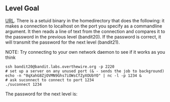 ## Level Goal

[URL](https://overthewire.org/wargames/bandit/bandit21.html).
There is a setuid binary in the homedirectory that does the following: it makes a connection to localhost on the port you
specify as a commandline argument. It then reads a line of text from the connection and compares it to the password in the
previous level (bandit20). If the password is correct, it will transmit the password for the next level (bandit21).

NOTE: Try connecting to your own network daemon to see if it works as you think

```shell
ssh bandit20@bandit.labs.overthewire.org -p 2220
# set up a server on any unused port (& - sends the job to background)
echo -n "0qXahG8ZjOVMN9Ghs7iOWsCfZyXOUbYO" | nc -l -p 1234 &
# ask suconnect to connect to port 1234
./suconnect 1234
```
The password for the next level is: <!-- EeoULMCra2q0dSkYj561DX7s1CpBuOBt -->